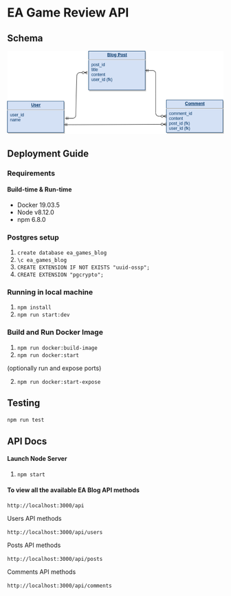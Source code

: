 # EA Game Review API

## Schema

![Alt](ea_schema.png)

## Deployment Guide

### Requirements

#### Build-time & Run-time

- Docker 19.03.5
- Node v8.12.0
- npm 6.8.0

### Postgres setup

1. `create database ea_games_blog`
2. `\c ea_games_blog`
3. `CREATE EXTENSION IF NOT EXISTS "uuid-ossp";`
4. `CREATE EXTENSION "pgcrypto";`

### Running in local machine

1. `npm install`
2. `npm run start:dev`

### Build and Run Docker Image

1. `npm run docker:build-image`
2. `npm run docker:start`

(optionally run and expose ports)

2. `npm run docker:start-expose`

## Testing

`npm run test`

## API Docs

#### Launch Node Server

1. `npm start`

#### To view all the available EA Blog API methods

`http://localhost:3000/api`

Users API methods

`http://localhost:3000/api/users`

Posts API methods

`http://localhost:3000/api/posts`

Comments API methods

`http://localhost:3000/api/comments`
